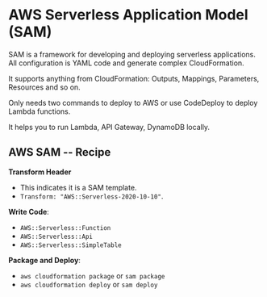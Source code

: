 AWS Serverless Application Model (SAM)
======================================

SAM is a framework for developing and deploying serverless applications. All
configuration is YAML code and generate complex CloudFormation.

It supports anything from CloudFormation: Outputs, Mappings, Parameters,
Resources and so on.

Only needs two commands to deploy to AWS or use CodeDeploy to deploy Lambda
functions.

It helps you to run Lambda, API Gateway, DynamoDB locally.

AWS SAM -- Recipe
-----------------

**Transform Header**

- This indicates it is a SAM template.
- `Transform: "AWS::Serverless-2020-10-10"`.

**Write Code**:

- `AWS::Serverless::Function`
- `AWS::Serverless::Api`
- `AWS::Serverless::SimpleTable`

**Package and Deploy**:

- `aws cloudformation package` or `sam package`
- `aws cloudformation deploy` or `sam deploy`

